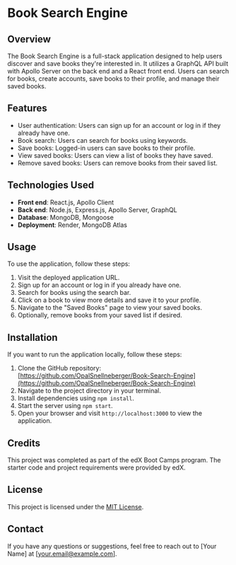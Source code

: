 # Book Search Engine

## Overview

The Book Search Engine is a full-stack application designed to help users discover and save books they're interested in. It utilizes a GraphQL API built with Apollo Server on the back end and a React front end. Users can search for books, create accounts, save books to their profile, and manage their saved books.

## Features

- User authentication: Users can sign up for an account or log in if they already have one.
- Book search: Users can search for books using keywords.
- Save books: Logged-in users can save books to their profile.
- View saved books: Users can view a list of books they have saved.
- Remove saved books: Users can remove books from their saved list.

## Technologies Used

- **Front end**: React.js, Apollo Client
- **Back end**: Node.js, Express.js, Apollo Server, GraphQL
- **Database**: MongoDB, Mongoose
- **Deployment**: Render, MongoDB Atlas

## Usage

To use the application, follow these steps:

1. Visit the deployed application URL.
2. Sign up for an account or log in if you already have one.
3. Search for books using the search bar.
4. Click on a book to view more details and save it to your profile.
5. Navigate to the "Saved Books" page to view your saved books.
6. Optionally, remove books from your saved list if desired.

## Installation

If you want to run the application locally, follow these steps:

1. Clone the GitHub repository: [https://github.com/OpalSnellneberger/Book-Search-Engine](https://github.com/OpalSnellneberger/Book-Search-Engine)
2. Navigate to the project directory in your terminal.
3. Install dependencies using `npm install`.
4. Start the server using `npm start`.
5. Open your browser and visit `http://localhost:3000` to view the application.

## Credits

This project was completed as part of the edX Boot Camps program. The starter code and project requirements were provided by edX.

## License

This project is licensed under the [MIT License](LICENSE).

## Contact

If you have any questions or suggestions, feel free to reach out to [Your Name] at [your.email@example.com].

